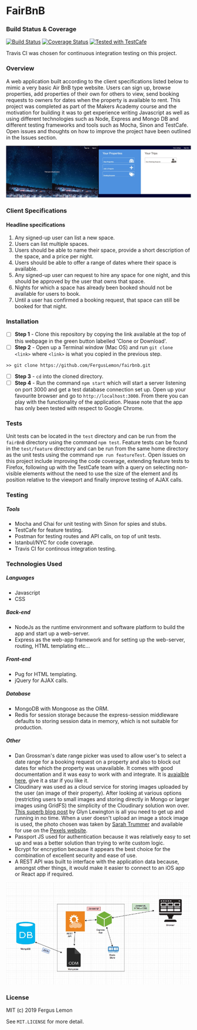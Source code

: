 # FairBnB

### Build Status & Coverage
[![Build Status](https://travis-ci.org/FergusLemon/fairBnB.svg?branch=master)](https://travis-ci.org/FergusLemon/fairBnB)
[![Coverage Status](https://coveralls.io/repos/github/FergusLemon/fairBnB/badge.svg)](https://coveralls.io/github/FergusLemon/fairBnB)
<a href="https://github.com/DevExpress/testcafe">
    <img alt="Tested with TestCafe" src="https://img.shields.io/badge/tested%20with-TestCafe-2fa4cf.svg">
</a>

Travis CI was chosen for continuous integration testing on this project.

### Overview

A web application built according to the client specifications listed below to mimic a very basic Air BnB type website. Users can sign up, browse properties, add properties of their own for others to view, send booking requests to owners for dates when the property is available to rent. This project was completed as part of the Makers Academy course and the motivation for building it was to get experience writing Javascript as well as using different technologies such as Node, Express and Mongo DB and different testing frameworks and tools such as Mocha, Sinon and TestCafe. Open issues and thoughts on how to improve the project have been outlined in the Issues section.

![FairBnB Front End screenshots](/public/images/fairbnb.jpg)

### Client Specifications

#### Headline specifications

1. Any signed-up user can list a new space.
2. Users can list multiple spaces.
3. Users should be able to name their space, provide a short description of the space, and a price per night.
4. Users should be able to offer a range of dates where their space is available.
5. Any signed-up user can request to hire any space for one night, and this should be approved by the user that owns that space.
6. Nights for which a space has already been booked should not be available for users to book.
7. Until a user has confirmed a booking request, that space can still be booked for that night.

### Installation

- [ ] **Step 1** - Clone this repository by copying the link available at the top of this webpage in the green button labelled 'Clone or Download'. 
- [ ] **Step 2** - Open up a Terminal window (Mac OS) and run `git clone <link>` where `<link>` is what you copied in the previous step.
```
>> git clone https://github.com/FergusLemon/fairbnb.git
```
- [ ] **Step 3** - `cd` into the cloned directory.
- [ ] **Step 4** - Run the command `npm start` which will start a server listening on port 3000 and get a test database connection set up.  Open up your favourite browser and go to `http://localhost:3000`.  From there you can play with the functionality of the application.  Please note that the app has only been tested with respect to Google Chrome.

### Tests
Unit tests can be located in the `test` directory and can be run from the `fairBnB` directory using the command `npm test`. Feature tests can be found in the `test/feature` directory and can be run from the same home directory as the unit tests using the command `npm run featureTest`.  Open issues on this project include improving the code coverage, extending feature tests to Firefox, following up with the TestCafe team with a query on selecting non-visible elements without the need to use the size of the element and its position relative to the viewport and finally improve testing of AJAX calls.

### Testing
##### Tools
  - Mocha and Chai for unit testing with Sinon for spies and stubs.
  - TestCafe for feature testing.
  - Postman for testing routes and API calls, on top of unit tests.
  - Istanbul/NYC for code coverage.
  - Travis CI for continous integration testing.

### Technologies Used
##### Languages
   - Javascript
   - CSS

##### Back-end
   - NodeJs as the runtime environment and software platform to build the app and start up a web-server.
   - Express as the web-app framework and for setting up the web-server, routing, HTML templating etc...
   
##### Front-end
   - Pug for HTML templating.
   - jQuery for AJAX calls.
            
##### Database 
   - MongoDB with Mongoose as the ORM.
   - Redis for session storage because the express-session middleware defaults to storing session data in memory, which is not suitable for production.
   
##### Other
   - Dan Grossman's date range picker was used to allow user's to select a date range for a booking request on a property and also to block out dates for which the property was unavailable.  It comes with good documentation and it was easy to work with and integrate.  It is [avaialble here](https://github.com/dangrossman/daterangepicker), give it a star if you like it.
   - Cloudinary was used as a cloud service for storing images uploaded by the user (an image of their property).  After looking at various options (restricting users to small images and storing directly in Mongo or larger images using GridFS) the simplicity of the Cloudinary solution won over.  [This superb blog post](https://medium.freecodecamp.org/how-to-allow-users-to-upload-images-with-node-express-mongoose-and-cloudinary-84cefbdff1d9) by Glyn Lewington is all you need to get up and running in no time. When a user doesn't upload an image a stock image is used, the photo chosen was taken by [Sarah Trummer](https://www.pexels.com/@sarah-trummer-155385?utm_content=attributionCopyText&utm_medium=referral&utm_source=pexels) and available for use on the [Pexels website](https://www.pexels.com/photo/microphotography-of-orange-and-blue-house-miniature-on-brown-snail-s-back-955793/?utm_content=attributionCopyText&utm_medium=referral&utm_source=pexels).
   - Passport JS used for authentication because it was relatively easy to set up and was a better solution than trying to write custom logic.
   - Bcrypt for encryption because it appears the best choice for the combination of excellent security and ease of use.
   - A REST API was built to interface with the application data because, amongst other things, it would make it easier to connect to an iOS app or React app if required.
   
![FairBnB Deisgn screenshot](/public/images/overview.jpg)


### License
MIT (c) 2019 Fergus Lemon

See `MIT.LICENSE` for more detail.
